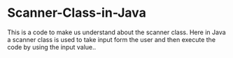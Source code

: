 # Scanner-Class-in-Java
This is a code to make us understand about the scanner class.
Here in Java a scanner class is used to take input form the user and then execute the code by using the input value..

